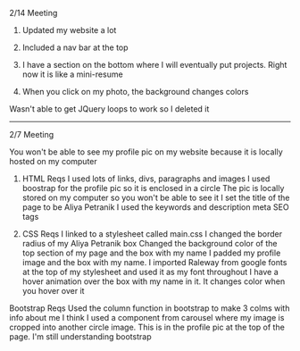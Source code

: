 
2/14 Meeting

1. Updated my website a lot

2. Included a nav bar at the top

3. I have a section on the bottom where I will eventually put projects. Right now it is like a mini-resume

4. When you click on my photo, the background changes colors

Wasn't able to get JQuery loops to work so I deleted it


----------------------
2/7 Meeting

You won't be able to see my profile pic on my website because it is locally hosted on my computer

1. HTML Reqs
I used lots of links, divs, paragraphs and images
I used boostrap for the profile pic so it is enclosed in a circle
The pic is locally stored on my computer so you won't be able to see it
I set the title of the page to be Aliya Petranik
I used the keywords and description meta SEO tags

2. CSS Reqs
I linked to a stylesheet called main.css
I changed the border radius of my Aliya Petranik box
Changed the background color of the top section of my page and the box with my name
I padded my profile image and the box with my name. 
I imported Raleway from google fonts at the top of my stylesheet and used it as my font throughout
I have a hover animation over the box with  my name in it. It changes color when you hover over it

Bootstrap Reqs
Used the column function in bootstrap to make 3 colms with info about me
I think I used a component from carousel where my image is cropped into another circle image. This is in the profile pic at the top of the page. I'm still understanding bootstrap